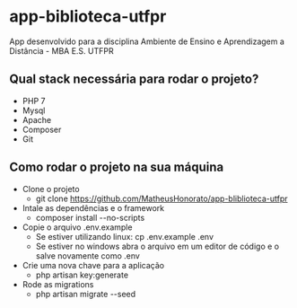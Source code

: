 # app-biblioteca-utfpr
App desenvolvido para a disciplina Ambiente de Ensino e Aprendizagem a Distância - MBA E.S. UTFPR 

## Qual stack necessária para rodar o projeto?

- PHP 7
- Mysql
- Apache
- Composer
- Git

## Como rodar o projeto na sua máquina

- Clone o projeto
    - git clone https://github.com/MatheusHonorato/app-bliblioteca-utfpr
- Intale as dependências e o framework
    - composer install --no-scripts
- Copie o arquivo .env.example
    - Se estiver utilizando linux: cp .env.example .env
    - Se estiver no windows abra o arquivo em um editor de código e o salve novamente     como .env
- Crie uma nova chave para a aplicação
    - php artisan key:generate
- Rode as migrations
    - php artisan migrate --seed

